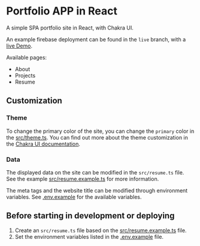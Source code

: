# Portfolio APP in React

A simple SPA portfolio site in React, with Chakra UI.

An example firebase deployment can be found in the `live` branch, with a [live Demo](https://aliarsen.com).

Available pages:
- About
- Projects
- Resume

## Customization

### Theme

To change the primary color of the site, you can change the `primary` color in the [src/theme.ts](./src/theme.ts). You can find out more about the theme customization in the  [Chakra UI documentation](https://chakra-ui.com/docs/theming/customize-theme).

### Data

The displayed data on the site can be modified in the `src/resume.ts` file. See the example [src/resume.example.ts](src/resume.example.ts) for more information.

The meta tags and the website title can be modified through environment variables. See [.env.example](./.env.example) for the available variables.

## Before starting in development or deploying

1. Create an `src/resume.ts` file based on the [src/resume.example.ts](src/resume.example.ts) file.
1. Set the environment variables listed in the [.env.example](./.env.example) file.